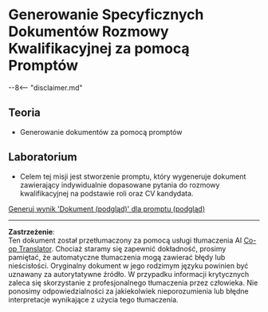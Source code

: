 <!--
CO_OP_TRANSLATOR_METADATA:
{
  "original_hash": "baabc695cc38bcfe66668df8efe2b8c2",
  "translation_date": "2025-10-21T23:45:34+00:00",
  "source_file": "docs/operative-preview/10-generate-documents/README.md",
  "language_code": "pl"
}
-->
# Generowanie Specyficznych Dokumentów Rozmowy Kwalifikacyjnej za pomocą Promptów

--8<-- "disclaimer.md"

## Teoria

- Generowanie dokumentów za pomocą promptów

## Laboratorium

- Celem tej misji jest stworzenie promptu, który wygeneruje dokument zawierający indywidualnie dopasowane pytania do rozmowy kwalifikacyjnej na podstawie roli oraz CV kandydata.

[Generuj wynik 'Dokument (podgląd)' dla promptu (podgląd)](https://learn.microsoft.com/ai-builder/generate-document-output-prompt)

---

**Zastrzeżenie**:  
Ten dokument został przetłumaczony za pomocą usługi tłumaczenia AI [Co-op Translator](https://github.com/Azure/co-op-translator). Chociaż staramy się zapewnić dokładność, prosimy pamiętać, że automatyczne tłumaczenia mogą zawierać błędy lub nieścisłości. Oryginalny dokument w jego rodzimym języku powinien być uznawany za autorytatywne źródło. W przypadku informacji krytycznych zaleca się skorzystanie z profesjonalnego tłumaczenia przez człowieka. Nie ponosimy odpowiedzialności za jakiekolwiek nieporozumienia lub błędne interpretacje wynikające z użycia tego tłumaczenia.